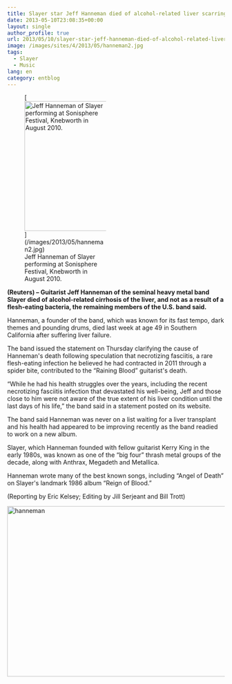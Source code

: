 ```yaml
---
title: Slayer star Jeff Hanneman died of alcohol-related liver scarring
date: 2013-05-10T23:08:35+00:00
layout: single
author_profile: true
url: 2013/05/10/slayer-star-jeff-hanneman-died-of-alcohol-related-liver-scarring/
image: /images/sites/4/2013/05/hanneman2.jpg
tags:
  - Slayer
  - Music
lang: en
category: entblog
---
```

<figure id="attachment_414" aria-describedby="caption-attachment-414" style="width: 189px" class="wp-caption alignright">[<img class="size-medium wp-image-414" alt="Jeff Hanneman of Slayer performing at Sonisphere Festival, Knebworth in August 2010." src="/images/2013/05/hanneman2-199x300.jpg" width="199" height="300" srcset="/images/sites/4/2013/05/hanneman2-199x300.jpg 199w, /images/sites/4/2013/05/hanneman2.jpg 346w" sizes="(max-width: 199px) 100vw, 199px" />](/images/2013/05/hanneman2.jpg)<figcaption id="caption-attachment-414" class="wp-caption-text">Jeff Hanneman of Slayer performing at Sonisphere Festival, Knebworth in August 2010.</figcaption></figure> 

**(Reuters) &#8211; Guitarist Jeff Hanneman of the seminal heavy metal band Slayer died of alcohol-related cirrhosis of the liver, and not as a result of a flesh-eating bacteria, the remaining members of the U.S. band said.**

Hanneman, a founder of the band, which was known for its fast tempo, dark themes and pounding drums, died last week at age 49 in Southern California after suffering liver failure.

The band issued the statement on Thursday clarifying the cause of Hanneman's death following speculation that necrotizing fasciitis, a rare flesh-eating infection he believed he had contracted in 2011 through a spider bite, contributed to the &#8220;Raining Blood&#8221; guitarist's death.

&#8220;While he had his health struggles over the years, including the recent necrotizing fasciitis infection that devastated his well-being, Jeff and those close to him were not aware of the true extent of his liver condition until the last days of his life,&#8221; the band said in a statement posted on its website.

The band said Hanneman was never on a list waiting for a liver transplant and his health had appeared to be improving recently as the band readied to work on a new album.

Slayer, which Hanneman founded with fellow guitarist Kerry King in the early 1980s, was known as one of the &#8220;big four&#8221; thrash metal groups of the decade, along with Anthrax, Megadeth and Metallica.

Hanneman wrote many of the best known songs, including &#8220;Angel of Death&#8221; on Slayer's landmark 1986 album &#8220;Reign of Blood.&#8221;

(Reporting by Eric Kelsey; Editing by Jill Serjeant and Bill Trott)

[<img class="aligncenter size-full wp-image-413" alt="hanneman" src="/images/2013/05/hanneman.jpg" width="506" height="394" srcset="/images/sites/4/2013/05/hanneman.jpg 506w, /images/sites/4/2013/05/hanneman-300x233.jpg 300w" sizes="(max-width: 506px) 100vw, 506px" />](/images/2013/05/hanneman.jpg)